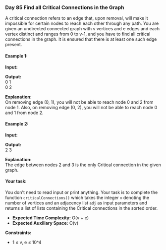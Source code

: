 ### Day 85 **Find all Critical Connections in the Graph**

A critical connection refers to an edge that, upon removal, will make it impossible for certain nodes to reach each other through any path. You are given an undirected connected graph with v vertices and e edges and each vertex distinct and ranges from 0 to v-1, and you have to find all critical connections in the graph. It is ensured that there is at least one such edge present.

#### Example 1:

**Input:**  

**Output:**  
0 1  
0 2  

**Explanation:**   
On removing edge (0, 1), you will not be able to reach node 0 and 2 from node 1. Also, on removing edge (0, 2), you will not be able to reach node 0 and 1 from node 2.

#### Example 2:

**Input:**  

**Output:**  
2 3  

**Explanation:**  
The edge between nodes 2 and 3 is the only Critical connection in the given graph.

#### Your task:
You don't need to read input or print anything. Your task is to complete the function `criticalConnections()` which takes the integer `v` denoting the number of vertices and an adjacency list `adj` as input parameters and returns a list of lists containing the Critical connections in the sorted order.

- **Expected Time Complexity:** O(v + e)
- **Expected Auxiliary Space:** O(v)

**Constraints:**  
- 1 ≤ v, e ≤ 10^4
